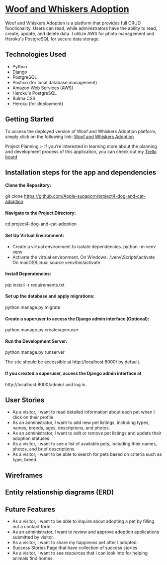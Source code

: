 # [Woof and Whiskers Adoption](https://dogandcat-adoption-c23fc9844c3a.herokuapp.com/)
Woof and Whiskers Adoption is a platform that provides full CRUD functionality. Users can read, while administrators have the ability to read, create, update, and delete data. I utilize AWS for photo management and Heroku's PostgreSQL for secure data storage. 

## Technologies Used
- Python
- Django
- PostgreSQL
- Postico (for local database management)
- Amazon Web Services (AWS)
- Heroku's PostgreSQL
- Bulma CSS
- Heroku (for deployment)

## Getting Started
To access the deployed version of Woof and Whiskers Adoption platform, simply click on the following link: [Woof and Whiskers Adoption](https://dogandcat-adoption-c23fc9844c3a.herokuapp.com/)

Project Planning :- If you're interested in learning more about the planning and development process of this application, you can check out my [Trello board](https://trello.com/b/bSekNsA8/dog-and-cat-adoption-python-project)

## Installation steps for the app and dependencies
#### Clone the Repository:
git clone https://github.com/Apple-supaporn/project4-dog-and-cat-adoption

#### Navigate to the Project Directory:
cd project4-dog-and-cat-adoption

#### Set Up Virtual Environment:
- Create a virtual environment to isolate dependencies.
python -m venv venv
- Activate the virtual environment.
On Windows: 
.\venv\Scripts\activate
On macOS/Linux:
source venv/bin/activate

#### Install Dependencies:
pip install -r requirements.txt

#### Set up the database and apply migrations:
python manage.py migrate


#### Create a superuser to access the Django admin interface (Optional):
python manage.py createsuperuser

#### Run the Development Server:
python manage.py runserver

The site should be accessible at http://localhost:8000/ by default.

#### If you created a superuser, access the Django admin interface at 
http://localhost:8000/admin/ and log in.

## User Stories
- As a visitor, I want to read detailed information about each pet when I click on their profile.
- As an administrator, I want to add new pet listings, including types, names, breeds, ages, descriptions, and photos.
- As an administrator, I want to edit or remove pet listings and update their adoption statuses.
- As a visitor, I want to see a list of available pets, including their names, photos, and brief descriptions.
- As a visitor, I want to be able to search for pets based on criteria such as type, breed.

## Wireframes

## Entity relationship diagrams (ERD)

## Future Features
- As a visitor, I want to be able to inquire about adopting a pet by filling out a contact form.
- As an administrator, I want to review and approve adoption applications submitted by visitor.
- As a visitor, I want to share my happiness pet after I adopted.
- Success Stories Page that have collection of success stories.
- As a visitor, I want to see resources that I can look into for helping animals find homes.


